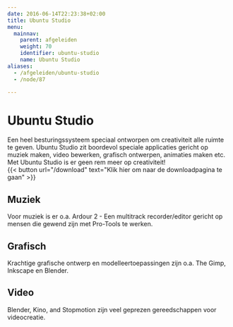 ```yaml
---
date: 2016-06-14T22:23:38+02:00
title: Ubuntu Studio
menu:
  mainnav:
    parent: afgeleiden
    weight: 70
    identifier: ubuntu-studio
    name: Ubuntu Studio
aliases:
  - /afgeleiden/ubuntu-studio
  - /node/87

---
```


# Ubuntu Studio

Een heel besturingssysteem speciaal ontworpen om creativiteit alle ruimte te geven. Ubuntu Studio zit boordevol speciale applicaties gericht op muziek maken, video bewerken, grafisch ontwerpen, animaties maken etc. Met Ubuntu Studio is er geen rem meer op creativiteit!  
{{< button url="/download" text="Klik hier om naar de downloadpagina te gaan" >}}

## Muziek

Voor muziek is er o.a. Ardour 2 - Een multitrack recorder/editor gericht op mensen die gewend zijn met Pro-Tools te werken.

## Grafisch

Krachtige grafische ontwerp en modelleertoepassingen zijn o.a. The Gimp, Inkscape en Blender.

## Video

Blender, Kino, and Stopmotion zijn veel geprezen gereedschappen voor videocreatie.
